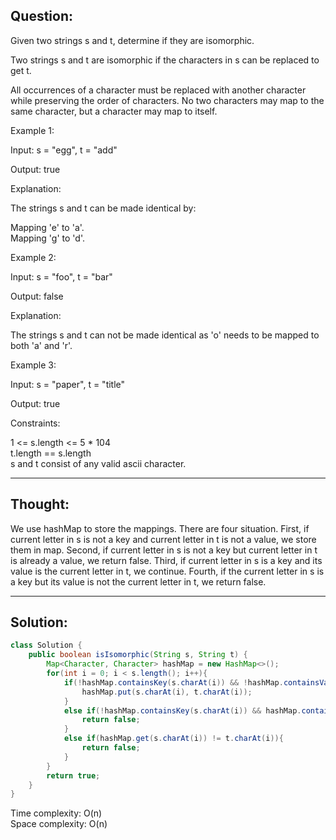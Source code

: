 ## Question:

Given two strings s and t, determine if they are isomorphic.  

Two strings s and t are isomorphic if the characters in s can be replaced to get t.  

All occurrences of a character must be replaced with another character while preserving the order of characters. No two characters may map to the same character, but a character may map to itself. 

Example 1:  

Input: s = "egg", t = "add"  

Output: true  

Explanation:  

The strings s and t can be made identical by:  

Mapping 'e' to 'a'.  
Mapping 'g' to 'd'.  

Example 2:  

Input: s = "foo", t = "bar"  

Output: false  

Explanation:  

The strings s and t can not be made identical as 'o' needs to be mapped to both 'a' and 'r'.  

Example 3:  

Input: s = "paper", t = "title"  

Output: true   

Constraints:  

1 <= s.length <= 5 * 104  
t.length == s.length  
s and t consist of any valid ascii character.  

---
## Thought:
We use hashMap to store the mappings. There are four situation. First, if current letter in s is not a key and current letter in t is not a value, 
we store them in map. Second, if current letter in s is not a key but current letter in t is already a value, we return false. Third, if current letter 
in s is a key and its value is the current letter in t, we continue. Fourth, if the current letter in s is a key but its value is not the current 
letter in t, we return false.

---
## Solution:
```Java
class Solution {
    public boolean isIsomorphic(String s, String t) {
        Map<Character, Character> hashMap = new HashMap<>();
        for(int i = 0; i < s.length(); i++){
            if(!hashMap.containsKey(s.charAt(i)) && !hashMap.containsValue(t.charAt(i))){
                hashMap.put(s.charAt(i), t.charAt(i));
            }
            else if(!hashMap.containsKey(s.charAt(i)) && hashMap.containsValue(t.charAt(i))){
                return false;
            }
            else if(hashMap.get(s.charAt(i)) != t.charAt(i)){
                return false;
            }
        }
        return true;
    }
}
```
Time complexity: O(n)  
Space complexity: O(n)
